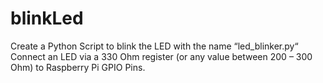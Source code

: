 # blinkLed
Create a Python Script to blink the LED with the name “led_blinker.py“
Connect an LED via a 330 Ohm register (or any value between 200 – 300 Ohm) to Raspberry Pi GPIO Pins.
